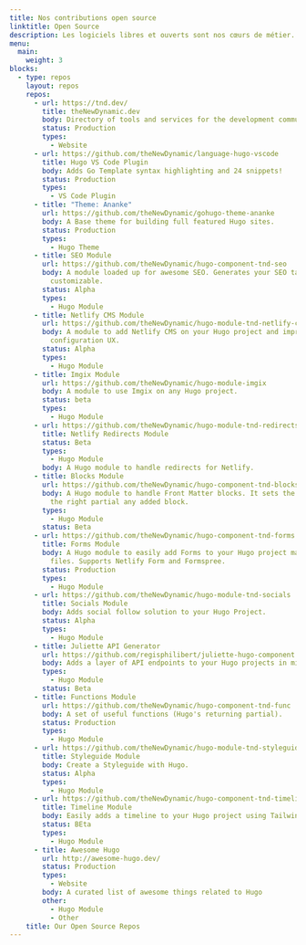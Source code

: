```yaml
---
title: Nos contributions open source
linktitle: Open Source
description: Les logiciels libres et ouverts sont nos cœurs de métier. Nous contribuons activement aux logiciels libres que nous utilisons tout en développant nos propre outils libres.
menu:
  main:
    weight: 3
blocks:
  - type: repos
    layout: repos
    repos:
      - url: https://tnd.dev/
        title: theNewDynamic.dev
        body: Directory of tools and services for the development community
        status: Production
        types:
          - Website
      - url: https://github.com/theNewDynamic/language-hugo-vscode
        title: Hugo VS Code Plugin
        body: Adds Go Template syntax highlighting and 24 snippets!
        status: Production
        types:
          - VS Code Plugin
      - title: "Theme: Ananke"
        url: https://github.com/theNewDynamic/gohugo-theme-ananke
        body: A Base theme for building full featured Hugo sites.
        status: Production
        types:
          - Hugo Theme
      - title: SEO Module
        url: https://github.com/theNewDynamic/hugo-component-tnd-seo
        body: A module loaded up for awesome SEO. Generates your SEO tags and is fully
          customizable.
        status: Alpha
        types:
          - Hugo Module
      - title: Netlify CMS Module
        url: https://github.com/theNewDynamic/hugo-module-tnd-netlify-cms
        body: A module to add Netlify CMS on your Hugo project and improve its
          configuration UX.
        status: Alpha
        types:
          - Hugo Module
      - title: Imgix Module
        url: https://github.com/theNewDynamic/hugo-module-imgix
        body: A module to use Imgix on any Hugo project.
        status: beta
        types:
          - Hugo Module
      - url: https://github.com/theNewDynamic/hugo-module-tnd-redirects
        title: Netlify Redirects Module
        status: Beta
        types:
          - Hugo Module
        body: A Hugo module to handle redirects for Netlify.
      - title: Blocks Module
        url: https://github.com/theNewDynamic/hugo-component-tnd-blocks
        body: A Hugo module to handle Front Matter blocks. It sets the logic for finding
          the right partial any added block.
        types:
          - Hugo Module
        status: Beta
      - url: https://github.com/theNewDynamic/hugo-component-tnd-forms
        title: Forms Module
        body: A Hugo module to easily add Forms to your Hugo project maintained via data
          files. Supports Netlify Form and Formspree.
        status: Production
        types:
          - Hugo Module
      - url: https://github.com/theNewDynamic/hugo-module-tnd-socials
        title: Socials Module
        body: Adds social follow solution to your Hugo Project.
        status: Alpha
        types:
          - Hugo Module
      - title: Juliette API Generator
        url: https://github.com/regisphilibert/juliette-hugo-component
        body: Adds a layer of API endpoints to your Hugo projects in minutes.
        types:
          - Hugo Module
        status: Beta
      - title: Functions Module
        url: https://github.com/theNewDynamic/hugo-component-tnd-func
        body: A set of useful functions (Hugo's returning partial).
        status: Production
        types:
          - Hugo Module
      - url: https://github.com/theNewDynamic/hugo-module-tnd-styleguide
        title: Styleguide Module
        body: Create a Styleguide with Hugo.
        status: Alpha
        types:
          - Hugo Module
      - url: https://github.com/theNewDynamic/hugo-component-tnd-timeline
        title: Timeline Module
        body: Easily adds a timeline to your Hugo project using Tailwind and Data files.
        status: BEta
        types:
          - Hugo Module
      - title: Awesome Hugo
        url: http://awesome-hugo.dev/
        status: Production
        types:
          - Website
        body: A curated list of awesome things related to Hugo
        other:
          - Hugo Module
          - Other
    title: Our Open Source Repos
---
```

